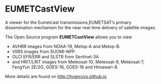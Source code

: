 EUMETCastView
=============

A viewer for the Eumetcast transmissions,EUMETSAT’s primary dissemination mechanism for the near real-time delivery of satellite images.

The Open Source program **EUMETCastView** allows you to view

- AVHRR images from NOAA-19, Metop-A and Metop-B.
- VIIRS images from SUOMI-NPP.
- OLCI EFR/ERR and SLSTR from Sentinel-3A
- and HRIT/LRIT images from Meteosat-10, Meteosat-9, Meteosat-7, FengYun 2E/2G, GOES-16, GOES-16 and Himawari-8.

More details are found on http://hvanruys.github.io


